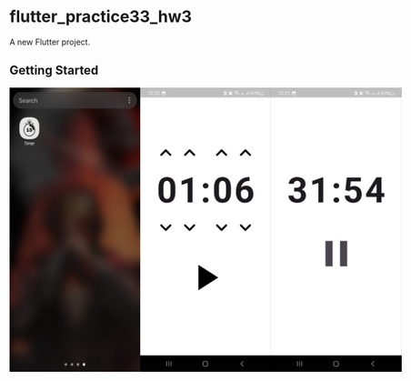 # flutter_practice33_hw3

A new Flutter project.

## Getting Started

<div style="display: flex; justify-content: space-between;">
  <img src="assets/images/image1.jpg" alt="Image 1" width="230" height="500">
  <img src="assets/images/image2.jpg" alt="Image 2" width="230" height="500">
    <img src="assets/images/image3.jpg" alt="Image 2" width="230" height="500">
</div>
